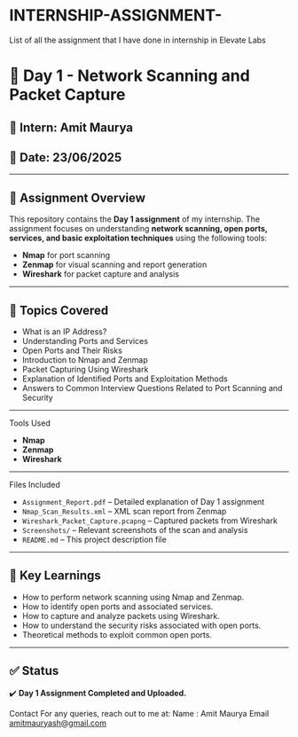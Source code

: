 # INTERNSHIP-ASSIGNMENT-
List of all the assignment  that I  have done in internship in Elevate Labs
# 📂 Day 1 - Network Scanning and Packet Capture

## 👤 Intern: Amit Maurya  
## 📅 Date: 23/06/2025  

---

## 📖 Assignment Overview
This repository contains the **Day 1 assignment** of my internship. The assignment focuses on understanding **network scanning, open ports, services, and basic exploitation techniques** using the following tools:
- **Nmap** for port scanning
- **Zenmap** for visual scanning and report generation
- **Wireshark** for packet capture and analysis

---

## 📝 Topics Covered
- What is an IP Address?
- Understanding Ports and Services
- Open Ports and Their Risks
- Introduction to Nmap and Zenmap
- Packet Capturing Using Wireshark
- Explanation of Identified Ports and Exploitation Methods
- Answers to Common Interview Questions Related to Port Scanning and Security

---
 Tools Used
- **Nmap**
- **Zenmap**
- **Wireshark**

---
 Files Included
- `Assignment_Report.pdf` – Detailed explanation of Day 1 assignment  
- `Nmap_Scan_Results.xml` – XML scan report from Zenmap  
- `Wireshark_Packet_Capture.pcapng` – Captured packets from Wireshark  
- `Screenshots/` – Relevant screenshots of the scan and analysis  
- `README.md` – This project description file

---

## 📌 Key Learnings
- How to perform network scanning using Nmap and Zenmap.
- How to identify open ports and associated services.
- How to capture and analyze packets using Wireshark.
- How to understand the security risks associated with open ports.
- Theoretical methods to exploit common open ports.

---

## ✅ Status
✔️ **Day 1 Assignment Completed and Uploaded.**


 Contact
For any queries, reach out to me at:
Name : Amit Maurya
Email amitmauryash@gmail.com
